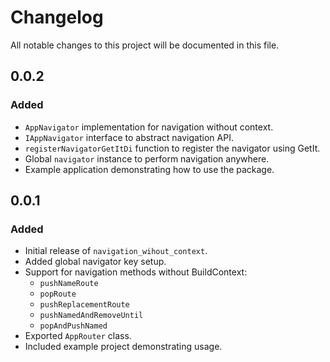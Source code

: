 # Changelog

All notable changes to this project will be documented in this file.

## 0.0.2

### Added
* `AppNavigator` implementation for navigation without context.
* `IAppNavigator` interface to abstract navigation API.
* `registerNavigatorGetItDi` function to register the navigator using GetIt.
* Global `navigator` instance to perform navigation anywhere.
* Example application demonstrating how to use the package.


## 0.0.1
### Added
- Initial release of `navigation_wihout_context`.
- Added global navigator key setup.
- Support for navigation methods without BuildContext:
    - `pushNameRoute`
    - `popRoute`
    - `pushReplacementRoute`
    - `pushNamedAndRemoveUntil`
    - `popAndPushNamed`
- Exported `AppRouter` class.
- Included example project demonstrating usage.



